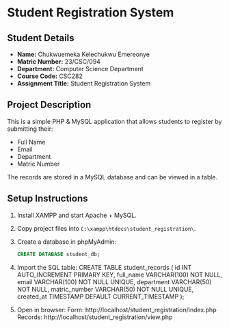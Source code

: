 #  Student Registration System

## Student Details
- **Name:** Chukwuemeka Kelechukwu Emereonye
- **Matric Number:** 23/CSC/094
- **Department:** Computer Science Department
- **Course Code:** CSC282
- **Assignment Title:** Student Registration System

## Project Description
This is a simple PHP & MySQL application that allows students to register by submitting their:
- Full Name
- Email
- Department
- Matric Number

The records are stored in a MySQL database and can be viewed in a table.

## Setup Instructions
1. Install XAMPP and start Apache + MySQL.
2. Copy project files into `C:\xampp\htdocs\student_registration\`.
3. Create a database in phpMyAdmin:
   ```sql
   CREATE DATABASE student_db;
4. Import the SQL table:
   CREATE TABLE student_records (
    id INT AUTO_INCREMENT PRIMARY KEY,
    full_name VARCHAR(100) NOT NULL,
    email VARCHAR(100) NOT NULL UNIQUE,
    department VARCHAR(50) NOT NULL,
    matric_number VARCHAR(50) NOT NULL UNIQUE,
    created_at TIMESTAMP DEFAULT CURRENT_TIMESTAMP
);

5. Open in browser:
    Form: http://localhost/student_registration/index.php
    Records: http://localhost/student_registration/view.php

